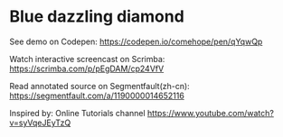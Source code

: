 # Blue dazzling diamond

See demo on Codepen: https://codepen.io/comehope/pen/qYqwQp

Watch interactive screencast on Scrimba: https://scrimba.com/p/pEgDAM/cp24VfV

Read annotated source on Segmentfault(zh-cn): https://segmentfault.com/a/1190000014652116

Inspired by: Online Tutorials channel https://www.youtube.com/watch?v=syVqeJEyTzQ
